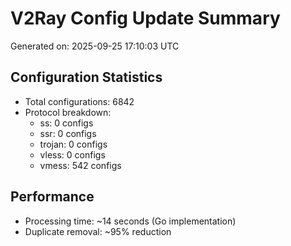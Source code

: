 # V2Ray Config Update Summary
Generated on: 2025-09-25 17:10:03 UTC

## Configuration Statistics
- Total configurations: 6842
- Protocol breakdown:
  - ss: 0 configs
  - ssr: 0 configs
  - trojan: 0 configs
  - vless: 0 configs
  - vmess: 542 configs

## Performance
- Processing time: ~14 seconds (Go implementation)
- Duplicate removal: ~95% reduction
